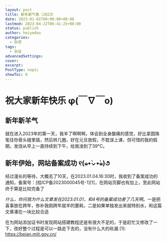 ```yaml
---
layout: post
title: 新年新气象（2023）
date: 2023-01-01T00:00:00+08:00
lastmod: 2023-04-22T06:41:25+08:00
status: publish
author: heiyedao
categories: 
  - 杂项
tags: 
  - 杂谈
advancedSettings: 
cover: 
excerpt: 
PostType: nopic
showToc: 0
---
```


# 祝大家新年快乐 φ(￣∇￣o)
## 新年新羊气
就在进入2023年的第一天，我羊了啊啊啊，体会到全身酸痛的感觉，好比拿圆珠笔往你骨头缝里插，然后转几圈，好在元旦放假，不耽误上课，但可惜的我的假期。发烧从早上一直持续到下午，给我淦到了39°C。

## 新年伊始，网站备案成功 ୧(๑•̀⌄•́๑)૭
经过漫长的等待，大概去了10天，在2023.01.04.16:30时，我收到了备案成功的通知，备案号：[桂ICP备2023000045号-1][1]，在网站页脚也有加上，至此网站终于算是比较完备了

*什么，你问我为什么文章发在2023.01.01，和4号的备案成功差了几天啊*。一是把喜事放在跨年，弥补我刚跨年就羊的噩耗，二是如果单独发出来就特别水，和这篇文章凑在一块比较合适

在为网站添加证书时发现网站搭建教程还是有很大不足的，于是赶忙又修改了一下，改好整个过程是可以一路走下去的，没有什么大的纰漏
  [1]: https://beian.miit.gov.cn/
